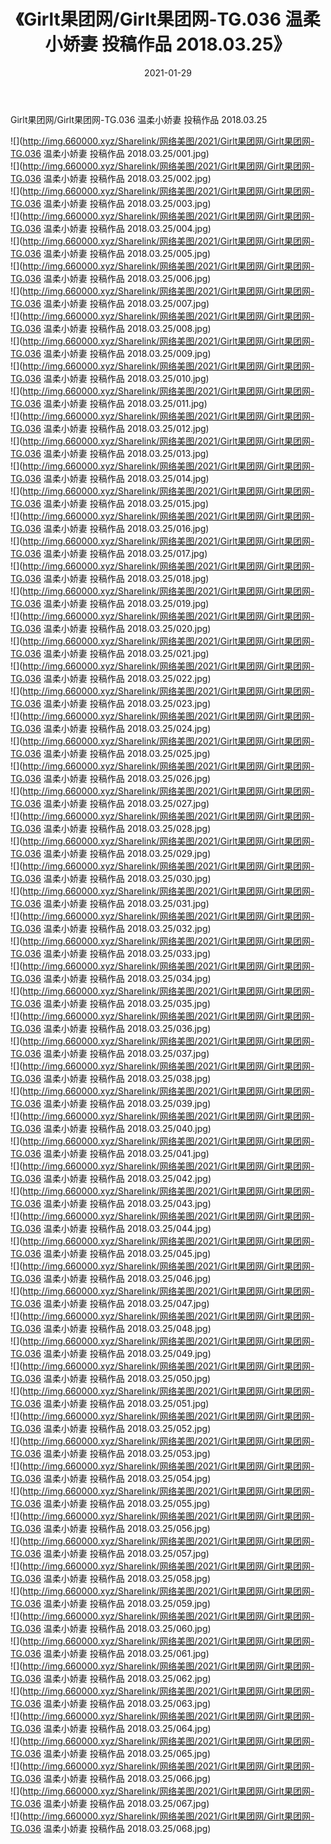 ﻿---
layout: post
title:  《Girlt果团网/Girlt果团网-TG.036 温柔小娇妻 投稿作品 2018.03.25》
date:   2021-01-29
img: http://img.660000.xyz/Sharelink/网络美图/2021/Girlt果团网/Girlt果团网-TG.036 温柔小娇妻 投稿作品 2018.03.25/000.jpg
categories: [美女, 清纯, 唯美]
---

Girlt果团网/Girlt果团网-TG.036 温柔小娇妻 投稿作品 2018.03.25

 ![](http://img.660000.xyz/Sharelink/网络美图/2021/Girlt果团网/Girlt果团网-TG.036 温柔小娇妻 投稿作品 2018.03.25/001.jpg) <br>![](http://img.660000.xyz/Sharelink/网络美图/2021/Girlt果团网/Girlt果团网-TG.036 温柔小娇妻 投稿作品 2018.03.25/002.jpg) <br>![](http://img.660000.xyz/Sharelink/网络美图/2021/Girlt果团网/Girlt果团网-TG.036 温柔小娇妻 投稿作品 2018.03.25/003.jpg) <br>![](http://img.660000.xyz/Sharelink/网络美图/2021/Girlt果团网/Girlt果团网-TG.036 温柔小娇妻 投稿作品 2018.03.25/004.jpg) <br>![](http://img.660000.xyz/Sharelink/网络美图/2021/Girlt果团网/Girlt果团网-TG.036 温柔小娇妻 投稿作品 2018.03.25/005.jpg) <br>![](http://img.660000.xyz/Sharelink/网络美图/2021/Girlt果团网/Girlt果团网-TG.036 温柔小娇妻 投稿作品 2018.03.25/006.jpg) <br>![](http://img.660000.xyz/Sharelink/网络美图/2021/Girlt果团网/Girlt果团网-TG.036 温柔小娇妻 投稿作品 2018.03.25/007.jpg) <br>![](http://img.660000.xyz/Sharelink/网络美图/2021/Girlt果团网/Girlt果团网-TG.036 温柔小娇妻 投稿作品 2018.03.25/008.jpg) <br>![](http://img.660000.xyz/Sharelink/网络美图/2021/Girlt果团网/Girlt果团网-TG.036 温柔小娇妻 投稿作品 2018.03.25/009.jpg) <br>![](http://img.660000.xyz/Sharelink/网络美图/2021/Girlt果团网/Girlt果团网-TG.036 温柔小娇妻 投稿作品 2018.03.25/010.jpg) <br>![](http://img.660000.xyz/Sharelink/网络美图/2021/Girlt果团网/Girlt果团网-TG.036 温柔小娇妻 投稿作品 2018.03.25/011.jpg) <br>![](http://img.660000.xyz/Sharelink/网络美图/2021/Girlt果团网/Girlt果团网-TG.036 温柔小娇妻 投稿作品 2018.03.25/012.jpg) <br>![](http://img.660000.xyz/Sharelink/网络美图/2021/Girlt果团网/Girlt果团网-TG.036 温柔小娇妻 投稿作品 2018.03.25/013.jpg) <br>![](http://img.660000.xyz/Sharelink/网络美图/2021/Girlt果团网/Girlt果团网-TG.036 温柔小娇妻 投稿作品 2018.03.25/014.jpg) <br>![](http://img.660000.xyz/Sharelink/网络美图/2021/Girlt果团网/Girlt果团网-TG.036 温柔小娇妻 投稿作品 2018.03.25/015.jpg) <br>![](http://img.660000.xyz/Sharelink/网络美图/2021/Girlt果团网/Girlt果团网-TG.036 温柔小娇妻 投稿作品 2018.03.25/016.jpg) <br>![](http://img.660000.xyz/Sharelink/网络美图/2021/Girlt果团网/Girlt果团网-TG.036 温柔小娇妻 投稿作品 2018.03.25/017.jpg) <br>![](http://img.660000.xyz/Sharelink/网络美图/2021/Girlt果团网/Girlt果团网-TG.036 温柔小娇妻 投稿作品 2018.03.25/018.jpg) <br>![](http://img.660000.xyz/Sharelink/网络美图/2021/Girlt果团网/Girlt果团网-TG.036 温柔小娇妻 投稿作品 2018.03.25/019.jpg) <br>![](http://img.660000.xyz/Sharelink/网络美图/2021/Girlt果团网/Girlt果团网-TG.036 温柔小娇妻 投稿作品 2018.03.25/020.jpg) <br>![](http://img.660000.xyz/Sharelink/网络美图/2021/Girlt果团网/Girlt果团网-TG.036 温柔小娇妻 投稿作品 2018.03.25/021.jpg) <br>![](http://img.660000.xyz/Sharelink/网络美图/2021/Girlt果团网/Girlt果团网-TG.036 温柔小娇妻 投稿作品 2018.03.25/022.jpg) <br>![](http://img.660000.xyz/Sharelink/网络美图/2021/Girlt果团网/Girlt果团网-TG.036 温柔小娇妻 投稿作品 2018.03.25/023.jpg) <br>![](http://img.660000.xyz/Sharelink/网络美图/2021/Girlt果团网/Girlt果团网-TG.036 温柔小娇妻 投稿作品 2018.03.25/024.jpg) <br>![](http://img.660000.xyz/Sharelink/网络美图/2021/Girlt果团网/Girlt果团网-TG.036 温柔小娇妻 投稿作品 2018.03.25/025.jpg) <br>![](http://img.660000.xyz/Sharelink/网络美图/2021/Girlt果团网/Girlt果团网-TG.036 温柔小娇妻 投稿作品 2018.03.25/026.jpg) <br>![](http://img.660000.xyz/Sharelink/网络美图/2021/Girlt果团网/Girlt果团网-TG.036 温柔小娇妻 投稿作品 2018.03.25/027.jpg) <br>![](http://img.660000.xyz/Sharelink/网络美图/2021/Girlt果团网/Girlt果团网-TG.036 温柔小娇妻 投稿作品 2018.03.25/028.jpg) <br>![](http://img.660000.xyz/Sharelink/网络美图/2021/Girlt果团网/Girlt果团网-TG.036 温柔小娇妻 投稿作品 2018.03.25/029.jpg) <br>![](http://img.660000.xyz/Sharelink/网络美图/2021/Girlt果团网/Girlt果团网-TG.036 温柔小娇妻 投稿作品 2018.03.25/030.jpg) <br>![](http://img.660000.xyz/Sharelink/网络美图/2021/Girlt果团网/Girlt果团网-TG.036 温柔小娇妻 投稿作品 2018.03.25/031.jpg) <br>![](http://img.660000.xyz/Sharelink/网络美图/2021/Girlt果团网/Girlt果团网-TG.036 温柔小娇妻 投稿作品 2018.03.25/032.jpg) <br>![](http://img.660000.xyz/Sharelink/网络美图/2021/Girlt果团网/Girlt果团网-TG.036 温柔小娇妻 投稿作品 2018.03.25/033.jpg) <br>![](http://img.660000.xyz/Sharelink/网络美图/2021/Girlt果团网/Girlt果团网-TG.036 温柔小娇妻 投稿作品 2018.03.25/034.jpg) <br>![](http://img.660000.xyz/Sharelink/网络美图/2021/Girlt果团网/Girlt果团网-TG.036 温柔小娇妻 投稿作品 2018.03.25/035.jpg) <br>![](http://img.660000.xyz/Sharelink/网络美图/2021/Girlt果团网/Girlt果团网-TG.036 温柔小娇妻 投稿作品 2018.03.25/036.jpg) <br>![](http://img.660000.xyz/Sharelink/网络美图/2021/Girlt果团网/Girlt果团网-TG.036 温柔小娇妻 投稿作品 2018.03.25/037.jpg) <br>![](http://img.660000.xyz/Sharelink/网络美图/2021/Girlt果团网/Girlt果团网-TG.036 温柔小娇妻 投稿作品 2018.03.25/038.jpg) <br>![](http://img.660000.xyz/Sharelink/网络美图/2021/Girlt果团网/Girlt果团网-TG.036 温柔小娇妻 投稿作品 2018.03.25/039.jpg) <br>![](http://img.660000.xyz/Sharelink/网络美图/2021/Girlt果团网/Girlt果团网-TG.036 温柔小娇妻 投稿作品 2018.03.25/040.jpg) <br>![](http://img.660000.xyz/Sharelink/网络美图/2021/Girlt果团网/Girlt果团网-TG.036 温柔小娇妻 投稿作品 2018.03.25/041.jpg) <br>![](http://img.660000.xyz/Sharelink/网络美图/2021/Girlt果团网/Girlt果团网-TG.036 温柔小娇妻 投稿作品 2018.03.25/042.jpg) <br>![](http://img.660000.xyz/Sharelink/网络美图/2021/Girlt果团网/Girlt果团网-TG.036 温柔小娇妻 投稿作品 2018.03.25/043.jpg) <br>![](http://img.660000.xyz/Sharelink/网络美图/2021/Girlt果团网/Girlt果团网-TG.036 温柔小娇妻 投稿作品 2018.03.25/044.jpg) <br>![](http://img.660000.xyz/Sharelink/网络美图/2021/Girlt果团网/Girlt果团网-TG.036 温柔小娇妻 投稿作品 2018.03.25/045.jpg) <br>![](http://img.660000.xyz/Sharelink/网络美图/2021/Girlt果团网/Girlt果团网-TG.036 温柔小娇妻 投稿作品 2018.03.25/046.jpg) <br>![](http://img.660000.xyz/Sharelink/网络美图/2021/Girlt果团网/Girlt果团网-TG.036 温柔小娇妻 投稿作品 2018.03.25/047.jpg) <br>![](http://img.660000.xyz/Sharelink/网络美图/2021/Girlt果团网/Girlt果团网-TG.036 温柔小娇妻 投稿作品 2018.03.25/048.jpg) <br>![](http://img.660000.xyz/Sharelink/网络美图/2021/Girlt果团网/Girlt果团网-TG.036 温柔小娇妻 投稿作品 2018.03.25/049.jpg) <br>![](http://img.660000.xyz/Sharelink/网络美图/2021/Girlt果团网/Girlt果团网-TG.036 温柔小娇妻 投稿作品 2018.03.25/050.jpg) <br>![](http://img.660000.xyz/Sharelink/网络美图/2021/Girlt果团网/Girlt果团网-TG.036 温柔小娇妻 投稿作品 2018.03.25/051.jpg) <br>![](http://img.660000.xyz/Sharelink/网络美图/2021/Girlt果团网/Girlt果团网-TG.036 温柔小娇妻 投稿作品 2018.03.25/052.jpg) <br>![](http://img.660000.xyz/Sharelink/网络美图/2021/Girlt果团网/Girlt果团网-TG.036 温柔小娇妻 投稿作品 2018.03.25/053.jpg) <br>![](http://img.660000.xyz/Sharelink/网络美图/2021/Girlt果团网/Girlt果团网-TG.036 温柔小娇妻 投稿作品 2018.03.25/054.jpg) <br>![](http://img.660000.xyz/Sharelink/网络美图/2021/Girlt果团网/Girlt果团网-TG.036 温柔小娇妻 投稿作品 2018.03.25/055.jpg) <br>![](http://img.660000.xyz/Sharelink/网络美图/2021/Girlt果团网/Girlt果团网-TG.036 温柔小娇妻 投稿作品 2018.03.25/056.jpg) <br>![](http://img.660000.xyz/Sharelink/网络美图/2021/Girlt果团网/Girlt果团网-TG.036 温柔小娇妻 投稿作品 2018.03.25/057.jpg) <br>![](http://img.660000.xyz/Sharelink/网络美图/2021/Girlt果团网/Girlt果团网-TG.036 温柔小娇妻 投稿作品 2018.03.25/058.jpg) <br>![](http://img.660000.xyz/Sharelink/网络美图/2021/Girlt果团网/Girlt果团网-TG.036 温柔小娇妻 投稿作品 2018.03.25/059.jpg) <br>![](http://img.660000.xyz/Sharelink/网络美图/2021/Girlt果团网/Girlt果团网-TG.036 温柔小娇妻 投稿作品 2018.03.25/060.jpg) <br>![](http://img.660000.xyz/Sharelink/网络美图/2021/Girlt果团网/Girlt果团网-TG.036 温柔小娇妻 投稿作品 2018.03.25/061.jpg) <br>![](http://img.660000.xyz/Sharelink/网络美图/2021/Girlt果团网/Girlt果团网-TG.036 温柔小娇妻 投稿作品 2018.03.25/062.jpg) <br>![](http://img.660000.xyz/Sharelink/网络美图/2021/Girlt果团网/Girlt果团网-TG.036 温柔小娇妻 投稿作品 2018.03.25/063.jpg) <br>![](http://img.660000.xyz/Sharelink/网络美图/2021/Girlt果团网/Girlt果团网-TG.036 温柔小娇妻 投稿作品 2018.03.25/064.jpg) <br>![](http://img.660000.xyz/Sharelink/网络美图/2021/Girlt果团网/Girlt果团网-TG.036 温柔小娇妻 投稿作品 2018.03.25/065.jpg) <br>![](http://img.660000.xyz/Sharelink/网络美图/2021/Girlt果团网/Girlt果团网-TG.036 温柔小娇妻 投稿作品 2018.03.25/066.jpg) <br>![](http://img.660000.xyz/Sharelink/网络美图/2021/Girlt果团网/Girlt果团网-TG.036 温柔小娇妻 投稿作品 2018.03.25/067.jpg) <br>![](http://img.660000.xyz/Sharelink/网络美图/2021/Girlt果团网/Girlt果团网-TG.036 温柔小娇妻 投稿作品 2018.03.25/068.jpg) <br>
